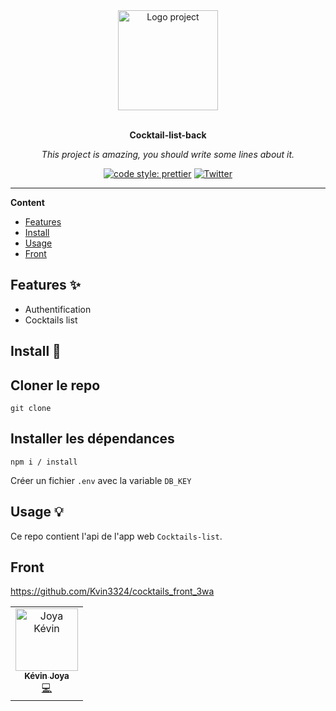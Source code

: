 <div align="center">
  <a href="#">
  	<img src="https://media.giphy.com/media/JIX9t2j0ZTN9S/giphy-downsized.gif" alt="Logo project" height="160" />
  </a>
  <br>
  <br>
  <p>
    <b>Cocktail-list-back</b>
  </p>
  <p>
     <i>This project is amazing, you should write some lines about it.</i>
  </p>
  <p>

[![code style: prettier](https://img.shields.io/badge/code_style-prettier-ff69b4.svg?style=flat-square)](https://github.com/prettier/prettier)
[![Twitter](https://img.shields.io/twitter/follow/luctstt.svg?label=Follow&style=social)](https://twitter.com/luctstt)

  </p>
</div>

---

**Content**

* [Features](##features)
* [Install](##install)
* [Usage](##usage)
* [Front](##Front)

## Features ✨
* Authentification
* Cocktails list

## Install 🐙
## Cloner le repo
```
git clone
```
## Installer les dépendances
```
npm i / install
```

Créer un fichier `.env` avec la variable `DB_KEY`

## Usage 💡
Ce repo contient l'api de l'app web `Cocktails-list`.

## Front
https://github.com/Kvin3324/cocktails_front_3wa

<table>
  <tr>
    <td align="center"><a href="https://kevinjoya.vercel.app/"><img src="https://avatars.githubusercontent.com/u/29613292?v=4" width="100px;" alt="Joya Kévin"/><br /><sub><b>Kévin Joya</b></sub></a><br /><a href="#" title="Code">💻</a></td>
  </tr>
</table>
